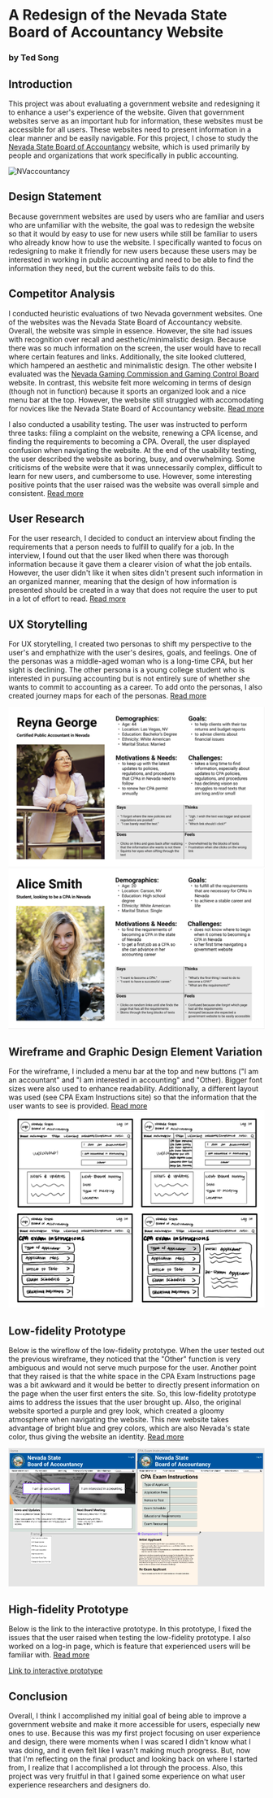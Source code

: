 # A Redesign of the Nevada State Board of Accountancy Website
### by Ted Song

## Introduction
This project was about evaluating a government website and redesigning it to enhance a user's experience of the website.
Given that government websites serve as an important hub for information, these websites must be accessible for all users.
These websites need to present information in a clear manner and be easily navigable.
For this project, I chose to study the [Nevada State Board of Accountancy](https://nvaccountancy.com/) website, which is used primarily by people and organizations that work specifically in public accounting.

![NVaccountancy](nvwebsite.png)

## Design Statement
Because government websites are used by users who are familiar and users who are unfamiliar with the website, the goal was to redesign the website so that it would by easy to use for new users while still be familiar to users who already know how to use the website. I specifically wanted to focus on redesigning to make it friendly for new users because these users may be interested in working in public accounting and need to be able to find the information they need, but the current website fails to do this.

## Competitor Analysis
I conducted heuristic evaluations of two Nevada government websites. One of the websites was the Nevada State Board of Accountancy website. Overall, the website was simple in essence. However, the site had issues with recognition over recall and aesthetic/minimalistic design. Because there was so much information on the screen, the user would have to recall where certain features and links. Additionally, the site looked cluttered, which hampered an aesthetic and minimalistic design. The other website I evaluated was the [Nevada Gaming Commission and Gaming Control Board](https://gaming.nv.gov/index.aspx?page=1) website. In contrast, this website felt more welcoming in terms of design (though not in function) because it sports an organized look and a nice menu bar at the top. However, the website still struggled with accomodating for novices like the Nevada State Board of Accountancy website. [Read more](https://github.com/tedsong2001/DH110-2021F/blob/main/Assignments/Assignment%201/Assignment1.md)

I also conducted a usability testing. The user was instructed to perform three tasks: filing a complaint on the website, renewing a CPA license, and finding the requirements to becoming a CPA. Overall, the user displayed confusion when navigating the website. At the end of the usability testing, the user described the website as boring, busy, and overwhelming. Some criticisms of the website were that it was unnecessarily complex, difficult to learn for new users, and cumbersome to use. However, some interesting positive points that the user raised was the website was overall simple and consistent. [Read more](https://github.com/tedsong2001/DH110-2021F/blob/main/Assignments/Assignment%202/Assignment2.md)

## User Research
For the user research, I decided to conduct an interview about finding the requirements that a person needs to fulfill to qualify for a job. In the interview, I found out that the user liked when there was thorough information because it gave them a clearer vision of what the job entails. However, the user didn't like it when sites didn't present such information in an organized manner, meaning that the design of how information is presented should be created in a way that does not require the user to put in a lot of effort to read. [Read more](https://github.com/tedsong2001/DH110-2021F/blob/main/Assignments/Assignment%203/Assignment3.md)

## UX Storytelling
For UX storytelling, I created two personas to shift my perspective to the user's and emphathize with the user's desires, goals, and feelings. One of the personas was a middle-aged woman who is a long-time CPA, but her sight is declining. The other persona is a young college student who is interested in pursuing accounting but is not entirely sure of whether she wants to commit to accounting as a career. To add onto the personas, I also created journey maps for each of the personas. [Read more](https://github.com/tedsong2001/DH110-2021F/blob/main/Assignments/Assignment%204/Assignment4.md)

![persona1](persona1.png)
![persona2](persona2.png)

## Wireframe and Graphic Design Element Variation
For the wireframe, I included a menu bar at the top and new buttons ("I am an accountant" and "I am interested in accounting" and "Other). Bigger font sizes were also used to enhance readability. Additionally, a different layout was used (see CPA Exam Instructions site) so that the information that the user wants to see is provided. [Read more](https://github.com/tedsong2001/DH110-2021F/blob/main/Assignments/Assignment%205/Assignment5.md)
![wireframe](wireframe.jpeg)

## Low-fidelity Prototype
Below is the wireflow of the low-fidelity prototype. When the user tested out the previous wireframe, they noticed that the "Other" function is very ambiguous and would not serve much purpose for the user. Another point that they raised is that the white space in the CPA Exam Instructions page was a bit awkward and it would be better to directly present information on the page when the user first enters the site. So, this low-fidelity prototype aims to address the issues that the user brought up. Also, the original website sported a purple and grey look, which created a gloomy atmosphere when navigating the website. This new website takes advantage of bright blue and grey colors, which are also Nevada's state color, thus giving the website an identity. [Read more](https://github.com/tedsong2001/DH110-2021F/blob/main/Assignments/Assignment%206/Assignment6.md)

![wireflow](wireflow.png)

## High-fidelity Prototype
Below is the link to the interactive prototype. In this prototype, I fixed the issues that the user raised when testing the low-fidelity prototype. I also worked on a log-in page, which is feature that experienced users will be familiar with. [Read more](https://github.com/tedsong2001/DH110-2021F/blob/main/Assignments/Assignment%207/Assignment07.md)

[Link to interactive prototype](https://www.figma.com/file/nt8GbxuQnvFVY3Mw0T5Me4/High-Fidelity-Prototype-(Copy)?node-id=0%3A1)

## Conclusion
Overall, I think I accomplished my initial goal of being able to improve a government website and make it more accessible for users, especially new ones to use. Because this was my first project focusing on user experience and design, there were moments when I was scared I didn't know what I was doing, and it even felt like I wasn't making much progress. But, now that I'm reflecting on the final product and looking back on where I started from, I realize that I accomplished a lot through the process. Also, this project was very fruitful in that I gained some experience on what user experience researchers and designers do.
